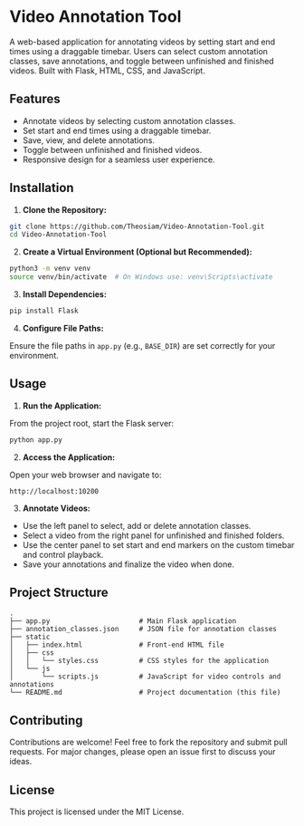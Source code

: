 # Video Annotation Tool

A web-based application for annotating videos by setting start and end times using a draggable timebar. Users can select custom annotation classes, save annotations, and toggle between unfinished and finished videos. Built with Flask, HTML, CSS, and JavaScript.

## Features

- Annotate videos by selecting custom annotation classes.
- Set start and end times using a draggable timebar.
- Save, view, and delete annotations.
- Toggle between unfinished and finished videos.
- Responsive design for a seamless user experience.

## Installation

1. **Clone the Repository:**

```bash
git clone https://github.com/Theosiam/Video-Annotation-Tool.git
cd Video-Annotation-Tool
```

2. **Create a Virtual Environment (Optional but Recommended):**

```bash
python3 -m venv venv
source venv/bin/activate  # On Windows use: venv\Scripts\activate
```

3. **Install Dependencies:**

```bash
pip install Flask
```

4. **Configure File Paths:**

Ensure the file paths in `app.py` (e.g., `BASE_DIR`) are set correctly for your environment.

## Usage

1. **Run the Application:**

From the project root, start the Flask server:

```bash
python app.py
```

2. **Access the Application:**

Open your web browser and navigate to:

```
http://localhost:10200
```

3. **Annotate Videos:**

- Use the left panel to select, add or delete annotation classes.
- Select a video from the right panel for unfinished and finished folders.
- Use the center panel to set start and end markers on the custom timebar and control playback.
- Save your annotations and finalize the video when done.

## Project Structure

```
.
├── app.py                      # Main Flask application
├── annotation_classes.json     # JSON file for annotation classes
├── static
│   ├── index.html              # Front-end HTML file
│   ├── css
│   │   └── styles.css          # CSS styles for the application
│   └── js
│       └── scripts.js          # JavaScript for video controls and annotations
└── README.md                   # Project documentation (this file)
```

## Contributing

Contributions are welcome! Feel free to fork the repository and submit pull requests. For major changes, please open an issue first to discuss your ideas.

## License

This project is licensed under the MIT License.

